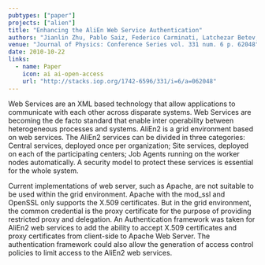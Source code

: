 ```yaml
---
pubtypes: ["paper"]
projects: ["alien"]
title: "Enhancing the AliEn Web Service Authentication"
authors: "Jianlin Zhu, Pablo Saiz, Federico Carminati, Latchezar Betev, Daicui Zhou, Patricia M. Lorenzo, Alina G. Grigoras, Costin Grigoras, Fabrizio Furano, Steffen Schreiner, Olga V. Datskova, Subho S. Banerjee and Guoping Zhang"
venue: "Journal of Physics: Conference Series vol. 331 num. 6 p. 62048"
date: 2010-10-22
links:
  - name: Paper
    icon: ai ai-open-access
    url: "http://stacks.iop.org/1742-6596/331/i=6/a=062048"
---
```


Web Services are an XML based technology that allow applications to communicate with each other across disparate
systems. Web Services are becoming the de facto standard that enable inter operability between heterogeneous processes
and systems. AliEn2 is a grid environment based on web services. The AliEn2 services can be divided in three categories:
Central services, deployed once per organization; Site services, deployed on each of the participating centers; Job
Agents running on the worker nodes automatically. A security model to protect these services is essential for the whole
system.

Current implementations of web server, such as Apache, are not suitable to be used within the grid environment. Apache
with the mod_ssl and OpenSSL only supports the X.509 certificates. But in the grid environment, the common credential is
the proxy certificate for the purpose of providing restricted proxy and delegation. An Authentication framework was
taken for AliEn2 web services to add the ability to accept X.509 certificates and proxy certificates from client-side to
Apache Web Server. The authentication framework could also allow the generation of access control policies to limit
access to the AliEn2 web services.

